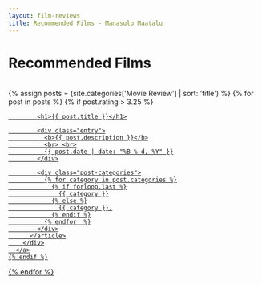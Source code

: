 ```yaml
---
layout: film-reviews
title: Recommended Films - Manasulo Maatalu
---
```


<h1> Recommended Films </h1>

<br>

<div class="posts">
  {% assign posts = (site.categories['Movie Review'] | sort: 'title') %}
  {% for post in posts %}
    {% if post.rating > 3.25 %}
      <a href="{{ site.baseurl }}{{ post.url }}">
        <div class="post-cover" style="background-image: url('{{ site.baseurl }}/img/{{ post.image }}')">
          <article class="post">

            <h1>{{ post.title }}</h1>

            <div class="entry">
              <b>{{ post.description }}</b>
              <br> <br>
              {{ post.date | date: "%B %-d, %Y" }}
            </div>

            <div class="post-categories">
              {% for category in post.categories %}
                {% if forloop.last %}
                  {{ category }}
                {% else %}
                  {{ category }},
                {% endif %}
              {% endfor  %}
            </div>
          </article>
        </div>
      </a>
    {% endif %}
  {% endfor %}
</div>
<br>
